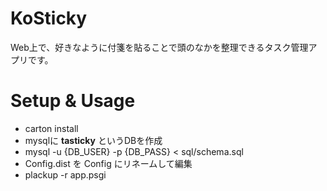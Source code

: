 KoSticky
========
Web上で、好きなように付箋を貼ることで頭のなかを整理できるタスク管理アプリです。

Setup & Usage
========
* carton install
* mysqlに **tasticky** というDBを作成
* mysql -u {DB_USER} -p {DB_PASS} < sql/schema.sql
* Config.dist を Config にリネームして編集
* plackup -r app.psgi
